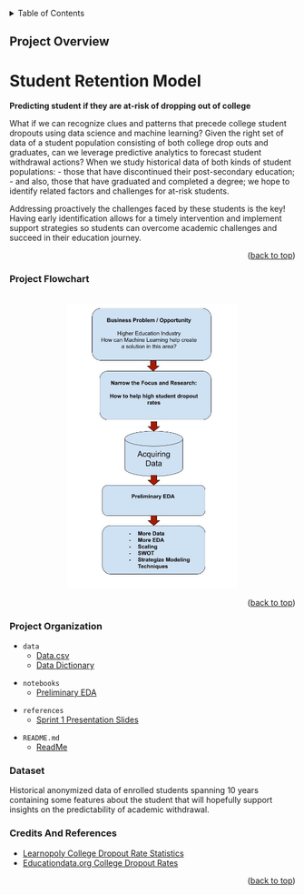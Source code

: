 <a name="readme-top"></a>

<details>
  <summary>Table of Contents</summary>
  <ol>
    <li><a href="#project-overview">Project Overview</a></li>
    <li><a href="#project-flowchart">Project Flowchart</a></li>
    <li><a href="#project-organization">Project Organization</a></li>
    <li><a href="#dataset">Dataset</a></li>
    <li><a href="#credits-and-references">Credits And References</a></li>

  </ol>
</details>

<!-- Project Overview -->
## Project Overview

Student Retention Model
=========================

**Predicting student if they are at-risk of dropping out of college**

What if we can recognize clues and patterns that precede college student dropouts using data science and machine learning?
Given the right set of data of a student population consisting of both college drop outs and graduates, can we leverage predictive analytics to forecast student withdrawal actions?
When we study historical data of both kinds of student populations: - those that have discontinued their post-secondary education; - and also, those that have graduated and completed a degree; we hope to identify related factors and challenges for at-risk students.   

Addressing proactively the challenges faced by these students is the key!
Having early identification allows for a timely intervention and implement support strategies so students can overcome academic challenges and succeed in their education journey.

<p align="right">(<a href="#readme-top">back to top</a>)</p>

<!-- ### Walkthrough Demo -->

### Project Flowchart
<br />
<div align="center">
  <a href="https://github.com/othneildrew/Best-README-Template">
    <img src="images/CapstoneSprint1_ Project Work Flow.jpg" width="300" height="500">
    </a>
</div>

<p align="right">(<a href="#readme-top">back to top</a>)</p>


### Project Organization
<a name="data"></a>
* `data` 
    - [Data.csv](https://drive.google.com/file/d/1g-bVWHObcPFhSpUs4lNxAriqcH9iOHoS/view?usp=drive_link)
    - [Data Dictionary](DataDataDictionary.xlsx)
<!-- 
* `model`
    - joblib dump of final model / model object -->

* `notebooks`
    - [Preliminary EDA](Sprint1PreliminaryEDA.ipynb)
<!-- 
* `reports`
    - contains final report which summarises the project -->

* `references`
    - [Sprint 1 Presentation Slides](CapstoneSprint1StudentRetentionModel.pptx)
<!-- 
* `src`
    - Contains the project source code (refactored from the notebooks)

* `.gitignore`
    - Part of Git, includes files and folders to be ignored by Git version control

* `capstine_env.yml`
    - Conda environment specification

* `Makefile`
    - Automation script for the project
-->
* `README.md`
    - [ReadMe](README.md)
<!-- 
* `LICENSE`
    - Project license -->

### Dataset

Historical anonymized data of enrolled students spanning 10 years containing some features about the student that will hopefully support insights on the predictability of academic withdrawal.


### Credits And References

* [Learnopoly College Dropout Rate Statistics](https://learnopoly.com/college-dropout-rate/)
* [Educationdata.org College Dropout Rates](https://educationdata.org/college-dropout-rates)

<p align="right">(<a href="#readme-top">back to top</a>)</p>

